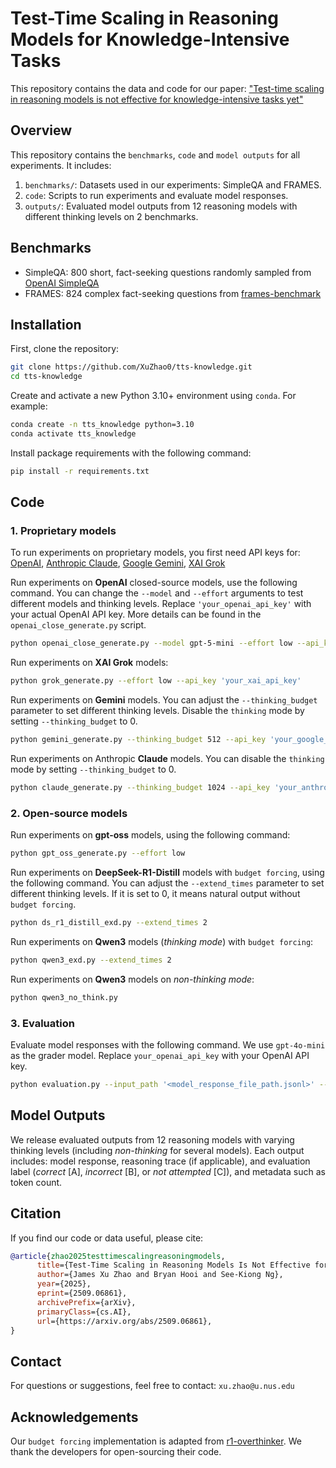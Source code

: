 # Test-Time Scaling in Reasoning Models for Knowledge-Intensive Tasks
This repository contains the data and code for our paper: ["Test-time scaling in reasoning models is not effective for knowledge-intensive tasks yet"](http://arxiv.org/abs/2509.06861)  

## Overview
This repository contains the `benchmarks`, `code` and `model outputs` for all experiments. It includes:
1. `benchmarks/`: Datasets used in our experiments: SimpleQA and FRAMES.
2. `code`: Scripts to run experiments and evaluate model responses.
3. `outputs/`: Evaluated model outputs from 12 reasoning models with different thinking levels on 2 benchmarks.


## Benchmarks
- SimpleQA: 800 short, fact-seeking questions randomly sampled from [OpenAI SimpleQA](https://openai.com/index/introducing-simpleqa/)
- FRAMES: 824 complex fact-seeking questions from [frames-benchmark](https://huggingface.co/datasets/google/frames-benchmark)

## Installation
First, clone the repository:

```bash
git clone https://github.com/XuZhao0/tts-knowledge.git
cd tts-knowledge
```

Create and activate a new Python 3.10+ environment using `conda`. For example:

```bash
conda create -n tts_knowledge python=3.10
conda activate tts_knowledge
```

Install package requirements with the following command:

```bash
pip install -r requirements.txt
```

## Code

### 1. Proprietary models

To run experiments on proprietary models, you first need API keys for:
[OpenAI](https://platform.openai.com/docs/overview), [Anthropic Claude](https://docs.anthropic.com/en/api/overview), [Google Gemini](https://ai.google.dev/gemini-api/docs/models), [XAI Grok](https://docs.x.ai/docs/overview)

Run experiments on **OpenAI** closed-source models, use the following command. You can change the `--model` and `--effort` arguments to test different models and thinking levels. Replace `'your_openai_api_key'` with your actual OpenAI API key. More details can be found in the `openai_close_generate.py` script.

```bash
python openai_close_generate.py --model gpt-5-mini --effort low --api_key 'your_openai_api_key'
```

Run experiments on **XAI Grok** models:

```bash
python grok_generate.py --effort low --api_key 'your_xai_api_key'
```

Run experiments on **Gemini** models. You can adjust the `--thinking_budget` parameter to set different thinking levels. Disable the `thinking` mode by setting `--thinking_budget` to 0.

```bash
python gemini_generate.py --thinking_budget 512 --api_key 'your_google_api_key'
``` 

Run experiments on Anthropic **Claude** models. You can disable the `thinking` mode by setting `--thinking_budget` to 0.

```bash
python claude_generate.py --thinking_budget 1024 --api_key 'your_anthropic_api_key'
```

### 2. Open-source models
Run experiments on **gpt-oss** models, using the following command:

```bash
python gpt_oss_generate.py --effort low
```

Run experiments on **DeepSeek-R1-Distill** models with `budget forcing`, using the following command. You can adjust the `--extend_times` parameter to set different thinking levels. If it is set to 0, it means natural output without `budget forcing`.

```bash
python ds_r1_distill_exd.py --extend_times 2
```

Run experiments on **Qwen3** models (*thinking mode*) with `budget forcing`:

```bash
python qwen3_exd.py --extend_times 2
```

Run experiments on **Qwen3** models on *non-thinking mode*:

```bash
python qwen3_no_think.py
```

### 3. Evaluation
Evaluate model responses with the following command. We use `gpt-4o-mini` as the grader model. Replace `your_openai_api_key` with your OpenAI API key.

```bash
python evaluation.py --input_path '<model_response_file_path.jsonl>' --api_key 'your_openai_api_key'
```

## Model Outputs
We release evaluated outputs from 12 reasoning models with varying thinking levels (including *non-thinking* for several models). Each output includes: model response, reasoning trace (if applicable), and evaluation label (*correct* [A], *incorrect* [B], or *not attempted* [C]), and metadata such as token count.

## Citation
If you find our code or data useful, please cite:

```bibtex
@article{zhao2025testtimescalingreasoningmodels,
      title={Test-Time Scaling in Reasoning Models Is Not Effective for Knowledge-Intensive Tasks Yet}, 
      author={James Xu Zhao and Bryan Hooi and See-Kiong Ng},
      year={2025},
      eprint={2509.06861},
      archivePrefix={arXiv},
      primaryClass={cs.AI},
      url={https://arxiv.org/abs/2509.06861}, 
}
```

## Contact
For questions or suggestions, feel free to contact: `xu.zhao@u.nus.edu`

## Acknowledgements
Our `budget forcing` implementation is adapted from [r1-overthinker](https://github.com/qunash/r1-overthinker). We thank the developers for open-sourcing their code.